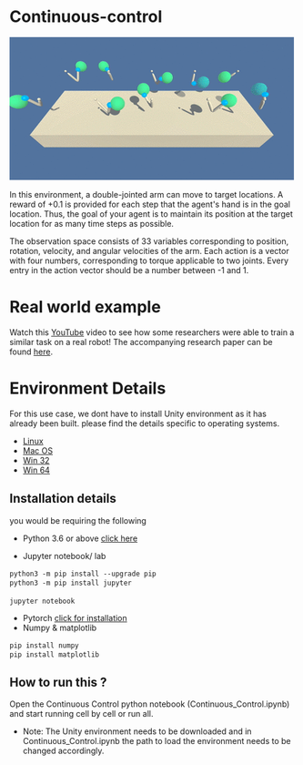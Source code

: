 # Continuous-control

![Reacher Environment](https://github.com/karthikrajkumar/Continuous-control/blob/master/reacher.gif)

In this environment, a double-jointed arm can move to target locations. A reward of +0.1 is provided for each step that the agent's hand is in the goal location. Thus, the goal of your agent is to maintain its position at the target location for as many time steps as possible.

The observation space consists of 33 variables corresponding to position, rotation, velocity, and angular velocities of the arm. Each action is a vector with four numbers, corresponding to torque applicable to two joints. Every entry in the action vector should be a number between -1 and 1.

# Real world example
Watch this [YouTube](https://www.youtube.com/watch?v=ZVIxt2rt1_4) video to see how some researchers were able to train a similar task on a real robot! The accompanying research paper can be found [here](https://arxiv.org/pdf/1803.07067.pdf).

# Environment Details
For this use case, we dont have to install Unity environment as it has already been built. please find the details specific to operating systems.

*    [Linux](https://s3-us-west-1.amazonaws.com/udacity-drlnd/P2/Reacher/one_agent/Reacher_Linux.zip)
*    [Mac OS](https://s3-us-west-1.amazonaws.com/udacity-drlnd/P2/Reacher/one_agent/Reacher.app.zip)
*    [Win 32](https://s3-us-west-1.amazonaws.com/udacity-drlnd/P2/Reacher/one_agent/Reacher_Windows_x86.zip)
*    [Win 64](https://s3-us-west-1.amazonaws.com/udacity-drlnd/P2/Reacher/one_agent/Reacher_Windows_x86_64.zip)

## Installation details
you would be requiring the following
*    Python 3.6 or above [click here](https://www.python.org/downloads/)
    
*    Jupyter notebook/ lab

    python3 -m pip install --upgrade pip
    python3 -m pip install jupyter
    
    jupyter notebook
    
*    Pytorch [click for installation](https://pytorch.org/)
*    Numpy & matplotlib
     
    pip install numpy
    pip install matplotlib
     

## How to run this ?
Open the Continuous Control python notebook (Continuous_Control.ipynb) and start running cell by cell or run all.
*    Note: The Unity environment needs to be downloaded and in Continuous_Control.ipynb the path to load the environment needs to be changed accordingly.
